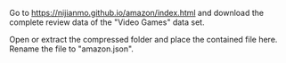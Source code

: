 Go to https://nijianmo.github.io/amazon/index.html and download the complete review data of the "Video Games" data set.

Open or extract the compressed folder and place the contained file here. Rename the file to "amazon.json".
